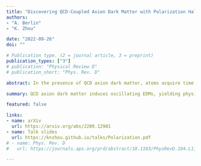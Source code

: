 ```yaml
---
title: "Discovering QCD-Coupled Axion Dark Matter with Polarization Haloscopes"
authors:
- "A. Berlin"
- "K. Zhou"

date: "2022-09-26"
doi: ""

# Publication type. (2 = journal article, 3 = preprint)
publication_types: ["3"]
# publication: "Physical Review D"
# publication_short: "Phys. Rev. D"

abstract: In the presence of QCD axion dark matter, atoms acquire time-dependent electric dipole moments. This effect gives rise to an oscillating current in a nuclear spin-polarized dielectric, which can resonantly excite an electromagnetic mode of a microwave cavity. We show that with existing technology such a "polarization haloscope" can explore orders of magnitude of new parameter space for QCD-coupled axions. If any cavity haloscope detects a signal from the axion-photon coupling, an upgraded polarization haloscope has the unique ability to test whether it arises from the QCD axion.

summary: QCD axion dark matter induces oscillating EDMs, yielding physical currents that can be amplified in a microwave cavity. This setup has the unique ability to test whether a cavity haloscope signal arises from the QCD axion.

featured: false

links:
- name: arXiv
  url: https://arxiv.org/abs/2209.12901
- name: Talk slides
  url: https://knzhou.github.io/talks/Polarization.pdf
# - name: Phys. Rev. D
#   url: https://journals.aps.org/prd/abstract/10.1103/PhysRevD.104.L111701

---
```

